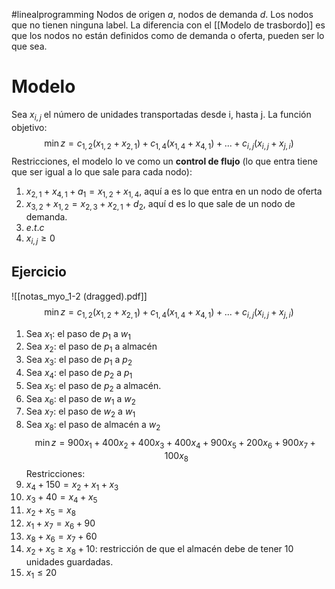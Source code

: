 #linealprogramming 
Nodos de origen $a$, nodos de demanda $d$. Los nodos que no tienen ninguna label. La diferencia con el [[Modelo de trasbordo]] es que los nodos no están definidos como de demanda o oferta, pueden ser lo que sea. 
# Modelo
Sea $x_{i,j}$ el número de unidades transportadas desde i, hasta j. La función objetivo: $$\min z=c_{1,2}(x_{1,2}+x_{2,1})+c_{1,4}(x_{1,4}+x_{4,1})+...+c_{i,j}(x_{i,j}+x_{j,i})$$
Restricciones, el modelo lo ve como un **control de flujo** (lo que entra tiene que ser igual a lo que sale para cada nodo):
1. $x_{2,1}+x_{4,1}+a_1=x_{1,2}+x_{1,4}$, aquí a es lo que entra en un nodo de oferta
2. $x_{3,2}+x_{1,2}=x_{2,3}+x_{2,1}+d_2$, aquí d es lo que sale de un nodo de demanda.
3. $e.t.c$
4. $x_{i,j}\geq 0$
## Ejercicio 
![[notas_myo_1-2 (dragged).pdf]]
$$\min z=c_{1,2}(x_{1,2}+x_{2,1})+c_{1,4}(x_{1,4}+x_{4,1})+...+c_{i,j}(x_{i,j}+x_{j,i})$$
1. Sea $x_1$: el paso de $p_1$ a $w_1$
2. Sea $x_2$: el paso de $p_1$ a almacén
3. Sea $x_3$: el paso de $p_1$ a $p_2$
4. Sea $x_4$: el paso de $p_2$ a $p_1$
5. Sea $x_5$: el paso de $p_2$ a almacén. 
6. Sea $x_6$: el paso de $w_1$ a $w_2$
7. Sea $x_7$: el paso de $w_2$ a $w_1$
8. Sea $x_8$: el paso de almacén a $w_2$
$$\min z=900x_1+400x_2+400x_3+400x_4+900x_5+200x_6+900x_7+100x_8$$
Restricciones:
1. $x_4+150=x_2+x_1+x_3$
2. $x_3+40=x_4+x_5$
3. $x_2+x_5=x_8$
4. $x_1+x_7=x_6+90$
5. $x_8+x_6=x_7+60$
6. $x_2+x_5\geq x_8+10$: restricción de que el almacén debe de tener 10 unidades guardadas.
7. $x_1\leq 20$